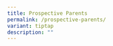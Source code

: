 ```yaml
---
title: Prospective Parents
permalink: /prospective-parents/
variant: tiptap
description: ""
---
```


